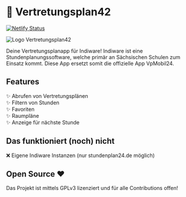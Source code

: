 # 📱 Vertretungsplan42
[![Netlify Status](https://api.netlify.com/api/v1/badges/8b4cbfd5-2af7-4815-849e-d5bba9ebafec/deploy-status)](https://app.netlify.com/sites/vertretungsplan42/deploys)

![Logo Vertretungsplan42](https://github.com/SachsenspieltCoding/vertretungsplan42/blob/master/static/logo/icon.png)

Deine Vertretungsplanapp für Indiware!
Indiware ist eine Stundenplanungssoftware, welche primär an Sächsischen Schulen zum Einsatz kommt.
Diese App ersetzt somit die offizielle App VpMobil24.

## Features
✨ Abrufen von Vertretungsplänen <br />
✨ Filtern von Stunden <br />
✨ Favoriten <br />
✨ Raumpläne <br />
✨ Anzeige für nächste Stunde <br />

## Das funktioniert (noch) nicht
❌ Eigene Indiware Instanzen (nur stundenplan24.de möglich)

## Open Source ❤️
Das Projekt ist mittels GPLv3 lizenziert und für alle Contributions offen!
